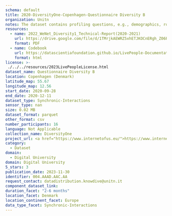 ```yaml
---
schema: default
title: 2020-DiversityOne-Copenhagen-Questionnaire Diversity B
organization: Unitn
notes: The dataset contains profiling questions, e.g., demographics, routines, personality. It is part of Wenet Diversity 1 data collection, which contains data about the everyday life activities of students coming from 8 different universities located in China, Denmark, India, Italy, Mexico, Mongolia, Paraguay and UK. The data were collected via questionnaires, data coming from 27 smartphone sensors associated to thousand self-reported annotations over a period of 4 weeks.
resources:
  - name: 2022_WeNet_Diversity1_Technical-Report(2020-2021)
    url: https://drive.google.com/file/d/1TMrjkAEWRZ5xhETJKOCnERgh_Z06PO2E/view?usp=drive_link
    format: PDF
  - name: Codebook
    url: https://datascientiafoundation.github.io/LivePeople-Documentation/codebooks/2020_DV1_Copenhagen_questionnaire_b.html
    format: html
license: >-
 ./../../resources/2023LivePeopleLicense.html
dataset_name: Questionnaire Diversity B
location: Copenhagen (Denmark)
latitude_map: 55.67
longitude_map: 12.56
start_date: 2020-09-28
end_date: 2020-12-11
dataset_type: Synchronic-Interactions
sensor_type: nan
size: 0.02 MB
dataset_format: parquet
other_format: csv
number_participants: 16
language: Not Applicable
collection_name: DiversityOne
project_url: <a href="https://www.internetofus.eu/">https://www.internetofus.eu/</a>
category: 
  - Dataset
domain: 
  - Digital University
domain: Digital University
5_stars: 3
publication_date: 2023-11-30
identifier: 004.AAAD.AAC.AA
request_contact: datadistribution.knowdive@unitn.it
component_dataset_link: 
duration_facet: "2-6 months"
location_facet: Denmark
location_continent_facet: Europe
data_type_facet: Synchronic-Interactions
---
```

